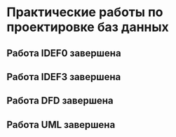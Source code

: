# Практические работы по проектировке баз данных

## Работа IDEF0 завершена

## Работа IDEF3 завершена

## Работа DFD завершена

## Работа UML завершена